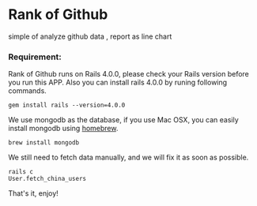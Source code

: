Rank of Github
==============

simple of analyze github data , report as line chart

### Requirement:

Rank of Github runs on Rails 4.0.0, please check your Rails version before you run this APP.
Also you can install rails 4.0.0 by runing following commands.

```
gem install rails --version=4.0.0
```

We use mongodb as the database, 
if you use Mac OSX, you can easily install mongodb using [homebrew](http://mxcl.github.io/homebrew/).

```
brew install mongodb
```

We still need to fetch data manually, and we will fix it as soon as possible.

```
rails c
User.fetch_china_users
```

That's it, enjoy!





